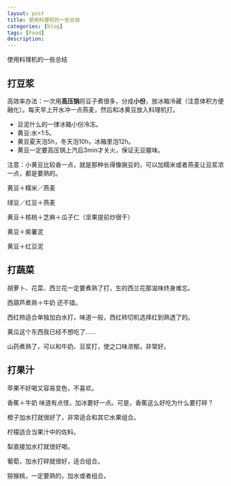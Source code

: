 ```yaml
---
layout: post
title: 使用料理机的一些总结
categories: [blog]
tags: [Food]
description: 
---
```


使用料理机的一些总结



## 打豆浆

高效率办法：一次用**高压锅**将豆子煮很多，分成**小份**，放冰箱冷藏（注意体积方便融化）。每天早上开水冲一点燕麦，然后和冰黄豆放入料理机打。
- 豆泥什么的一律冰箱小份冷冻。
- 黄豆:水=1:5。
- 黄豆夏天泡5h，冬天泡10h，冰箱里泡12h。
- 黄豆一定要高压锅上汽后3min才关火，保证无豆腥味。

注意：小黄豆比较香一点，就是那种长得像豌豆的，可以加糯米或者燕麦让豆浆浓一点，都是要熟的。

黄豆＋糯米／燕麦

绿豆／红豆＋燕麦

黄豆＋核桃＋芝麻＋瓜子仁（坚果提前炒很干）

黄豆＋紫薯泥

黄豆＋红豆泥



## 打蔬菜

胡萝卜、花菜、西兰花一定要煮熟了打，生的西兰花那滋味终身难忘。

西葫芦煮熟＋牛奶 还不错。

西红柿适合单独加白水打，味道一般，西红柿切机选择红到熟透了的。

黄瓜这个东西我已经不想吃了……

山药煮熟了，可以和牛奶、豆浆打，使之口味浓郁，非常好。



## 打果汁

苹果不好喝又容易变色，不喜欢。

香蕉＋牛奶 味道有点怪，加冰要好一点。可是，香蕉这么好吃为什么要打碎？

橙子加水打就很好了，非常适合和其它水果组合。

柠檬适合当果汁中的佐料。

梨直接加水打就很好喝。

葡萄，加水打碎就很好，适合组合。

猕猴桃，一定要熟的，加水或者组合。







